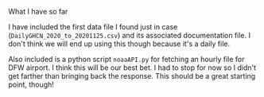 What I have so far

I have included the first data file I found just in case (`DailyGHCN_2020_to_20201125.csv`) and its associated documentation file. I don't think we will end up using this though because it's a daily file.

Also included is a python script `noaaAPI.py` for fetching an hourly file for DFW airport. I think this will be our best bet. I had to stop for now so I didn't get farther than bringing back the response. This should be a great starting point, though!